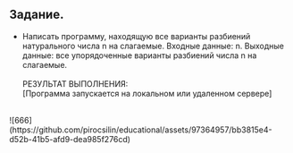 ## Задание.
- Написать программу, находящую все варианты разбиений натурального числа n на слагаемые. Входные данные: n. Выходные данные: все упорядоченные варианты разбиений числа n на слагаемые.
<br><br>РЕЗУЛЬТАТ ВЫПОЛНЕНИЯ:<br>
[Программа запускается на локальном или удаленном сервере]
<br>
![666](https://github.com/pirocsilin/educational/assets/97364957/bb3815e4-d52b-41b5-afd9-dea985f276cd)
